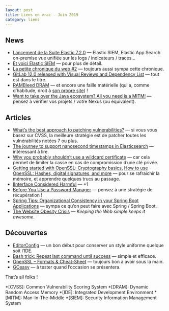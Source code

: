 ```yaml
---
layout: post
title: Liens en vrac - Juin 2019
category: liens
---
```


## News
* [Lancement de la Suite Elastic 7.2.0](https://www.elastic.co/fr/blog/elastic-stack-7-2-0-released)
  — Elastic SIEM, Elastic App Search on-premise vue unifiée sur les logs / indicateurs / traces…
* [Et voici Elastic SIEM](https://www.elastic.co/fr/blog/introducing-elastic-siem)
  — pour plus de détail.
* [La petite chronique du web #2](https://blog.zenika.com/2019/06/24/la-petite-chronique-du-web-2/)
  — toujours aussi sympa cette chronique.
* [GitLab 12.0 released with Visual Reviews and Dependency List](https://wiki.aca.fr/display/EXPLOIT/GitLab+12.0+released+with+Visual+Reviews+and+Dependency+List)
  — tout est dans le titre.
* [RAMBleed DRAM](https://www.ovh.com/blog/rambleed-dram/)
  — et encore une faille matérielle (qui a, comme d’habitude, droit à [son propre site](https://rambleed.com/)) !
* [Want to take over the Java ecosystem? All you need is a MITM!](https://medium.com/bugbountywriteup/want-to-take-over-the-java-ecosystem-all-you-need-is-a-mitm-1fc329d898fb)
  — pensez à vérifier vos projets / votre Nexus (ou équivalent).

## Articles
* [What’s the best approach to patching vulnerabilities?](https://nakedsecurity.sophos.com/2019/06/07/whats-the-best-approach-to-patching-vulnerabilities/)
  — si vous vous basez sur CVSS, la meilleure stratégie est de patcher toutes les vulnérabilités
    notées 7 ou plus.
* [The journey to support nanosecond timestamps in Elasticsearch](https://www.elastic.co/fr/blog/journey-support-nanosecond-timestamps-elasticsearch)
  — intéressant à lire.
* [Why you probably shouldn’t use a wildcard certificate](https://gist.github.com/joepie91/7e5cad8c0726fd6a5e90360a754fc568)
  — car cela permet de limiter la casse en cas de compromission d’une clé privée.
* [Getting started with OpenSSL: Cryptography basics](https://opensource.com/article/19/6/cryptography-basics-openssl-part-1),
  [How to use OpenSSL: Hashes, digital signatures, and more](https://opensource.com/article/19/6/cryptography-basics-openssl-part-2)
  — pour se rafraichir la mémoire, et apprendre quelques trucs au passage.
* [IInterface Considered Harmful](https://developer.okta.com/blog/2019/06/25/iinterface-considered-harmful)
  — +1
* [Before You Use a Password Manager](https://medium.com/@stuartschechter/before-you-use-a-password-manager-9f5949ccf168)
  — pensez à une stratégie de récupération !
* [Spring Tips: Organizational Consistency in your Spring Boot Applications](https://spring.io/blog/2019/06/05/spring-tips-organizational-consistency-in-your-spring-boot-applications)
  — sympa ce qu’on peut faire avec Spring / Spring Boot.
* [The Website Obesity Crisis](https://idlewords.com/talks/website_obesity.htm)
  — _Keeping the Web simple keeps it awesome_.

## Découvertes
* [EditorConfig](https://editorconfig.org/)
  — un bon début pour conserver un style uniforme quelque soit l’IDE.
* [Bash trick: Repeat last command until success](https://medium.com/@marko.luksa/bash-trick-repeat-last-command-until-success-750a61c43c8a)
  — simple et efficace.
* [OpenSSL – Formats & Cheat-Sheet](https://net-security.fr/security/openssl-formats-cheat-sheet/)
  — toujours bon à avoir sous la main.
* [GCeasy](https://gceasy.io/)
  — à tester quand l’occasion se présentera.

That’s all folks !

*[CVSS]: Common Vulnerability Scoring System
*[DRAM]: Dynamic Random Access Memory
*[IDE]: Integrated Development Environment
*[MITM]: Man-In-The-Middle
*[SIEM]: Security Information Management System 
